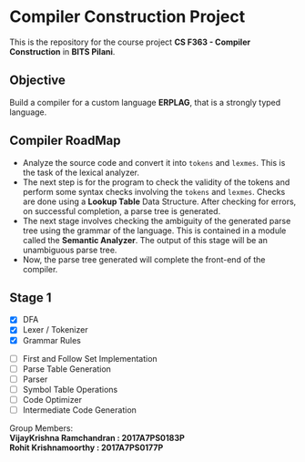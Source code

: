 # Compiler Construction Project
This is the repository for the course project **CS F363 - Compiler Construction** in **BITS Pilani**.

## Objective

Build a compiler for a custom language **ERPLAG**, that is a strongly typed language.

## Compiler RoadMap
* Analyze the source code and convert it into `tokens` and `lexmes`. This is the task of the lexical analyzer.<br/>
* The next step is for the program to check the validity of the tokens and perform some syntax checks involving the `tokens` and `lexmes`. Checks are done using a **Lookup Table** Data Structure. After checking for errors, on successful completion, a parse tree is generated.<br/>
* The next stage involves checking the ambiguity of the generated parse tree using the grammar of the language. This is contained in a module called the **Semantic Analyzer**. The output of this stage will be an unambiguous parse tree.<br/>
* Now, the parse tree generated will complete the front-end of the compiler.<br/>


## Stage 1
- [x] DFA
- [x] Lexer / Tokenizer
- [x] Grammar Rules
- &#9744; First and Follow Set Implementation
- &#9744; Parse Table Generation
- &#9744; Parser
- &#9744; Symbol Table Operations
- &#9744; Code Optimizer
- &#9744; Intermediate Code Generation

Group Members:<br/>
**VijayKrishna Ramchandran : 2017A7PS0183P**<br/>
**Rohit Krishnamoorthy : 2017A7PS0177P**
